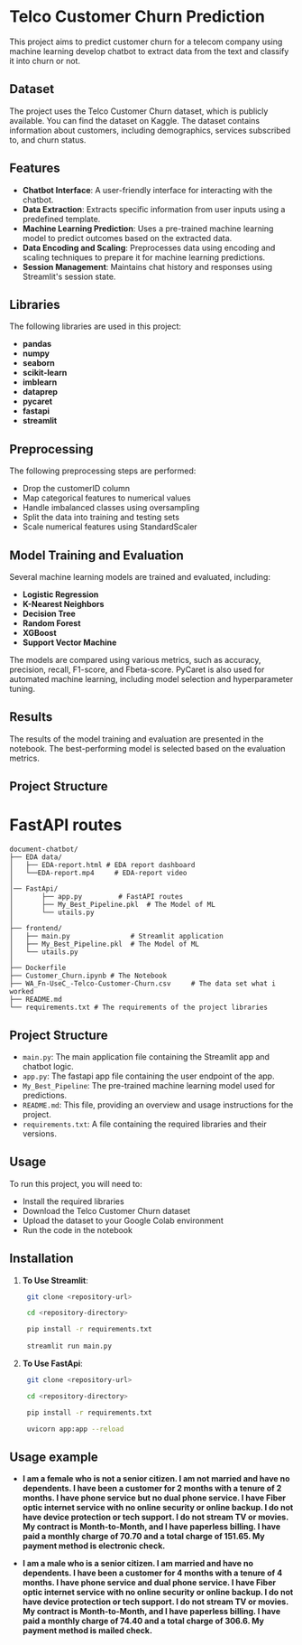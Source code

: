 # Telco Customer Churn Prediction

This project aims to predict customer churn for a telecom company using machine learning develop chatbot to extract data from the text and classify it into churn or not.

## Dataset

The project uses the Telco Customer Churn dataset, which is publicly available. You can find the dataset on Kaggle. The dataset contains information about customers, including demographics, services subscribed to, and churn status.

## Features

- **Chatbot Interface**: A user-friendly interface for interacting with the chatbot.
- **Data Extraction**: Extracts specific information from user inputs using a predefined template.
- **Machine Learning Prediction**: Uses a pre-trained machine learning model to predict outcomes based on the extracted data.
- **Data Encoding and Scaling**: Preprocesses data using encoding and scaling techniques to prepare it for machine learning predictions.
- **Session Management**: Maintains chat history and responses using Streamlit's session state.


## Libraries

The following libraries are used in this project:

- **pandas**
- **numpy**
- **seaborn**
- **scikit-learn**
- **imblearn**
- **dataprep**
- **pycaret**
- **fastapi**
- **streamlit** 

## Preprocessing

The following preprocessing steps are performed:

- Drop the customerID column
- Map categorical features to numerical values
- Handle imbalanced classes using oversampling
- Split the data into training and testing sets
- Scale numerical features using StandardScaler

## Model Training and Evaluation

Several machine learning models are trained and evaluated, including:

- **Logistic Regression**
- **K-Nearest Neighbors**
- **Decision Tree**
- **Random Forest**
- **XGBoost**
- **Support Vector Machine**

The models are compared using various metrics, such as accuracy, precision, recall, F1-score, and Fbeta-score. PyCaret is also used for automated machine learning, including model selection and hyperparameter tuning.

## Results

The results of the model training and evaluation are presented in the notebook. The best-performing model is selected based on the evaluation metrics.

## Project Structure

# FastAPI routes

```plaintext
document-chatbot/
├── EDA data/
│   ├── EDA-report.html # EDA report dashboard
│   └──EDA-report.mp4     # EDA-report video
│       
│── FastApi/
│       ├── app.py         # FastAPI routes
│       ├── My_Best_Pipeline.pkl  # The Model of ML 
│       └── utails.py    
│
├── frontend/
│   ├── main.py               # Streamlit application
│   ├── My_Best_Pipeline.pkl  # The Model of ML 
│   └── utails.py     
│             
├── Dockerfile 
├── Customer_Churn.ipynb # The Notebook 
├── WA_Fn-UseC_-Telco-Customer-Churn.csv     # The data set what i worked 
├── README.md
└── requirements.txt # The requirements of the project libraries
```
## Project Structure

- `main.py`: The main application file containing the Streamlit app and chatbot logic.
- `app.py`: The fastapi app file containing the user endpoint of the app.
- `My_Best_Pipeline`: The pre-trained machine learning model used for predictions.
- `README.md`: This file, providing an overview and usage instructions for the project.
- `requirements.txt`: A file containing the required libraries and their versions.


## Usage

To run this project, you will need to:

- Install the required libraries
- Download the Telco Customer Churn dataset
- Upload the dataset to your Google Colab environment
- Run the code in the notebook

## Installation

1. **To Use Streamlit**:
   ```bash
    git clone <repository-url>
   
    cd <repository-directory>

    pip install -r requirements.txt 
    
    streamlit run main.py 


2. **To Use FastApi**:
   ```bash
    git clone <repository-url>
   
    cd <repository-directory>

    pip install -r requirements.txt

    uvicorn app:app --reload

## Usage example

-   **I am a female who is not a senior citizen. I am not married and have no dependents. I have been a customer for 2 months with a tenure of 2 months. I have phone service but no dual phone service. I have Fiber optic internet service with no online security or online backup. I do not have device protection or tech support. I do not stream TV or movies. My contract is Month-to-Month, and I have paperless billing. I have paid a monthly charge of 70.70 and a total charge of 151.65. My payment method is electronic check.**

-    **I am a male who is a senior citizen. I am married and have no dependents. I have been a customer for 4 months with a tenure of 4 months. I have phone service and dual phone service. I have Fiber optic internet service with no online security or online backup. I do not have device protection or tech support. I do not stream TV or movies. My contract is Month-to-Month, and I have paperless billing. I have paid a monthly charge of 74.40 and a total charge of 306.6. My payment method is mailed check.**



